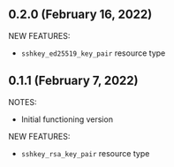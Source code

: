 ## 0.2.0 (February 16, 2022)

NEW FEATURES:

* `sshkey_ed25519_key_pair` resource type

## 0.1.1 (February 7, 2022)

NOTES:

* Initial functioning version

NEW FEATURES:

* `sshkey_rsa_key_pair` resource type
